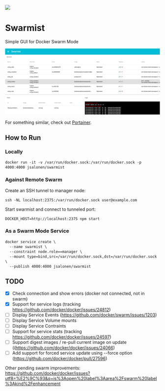 [![](https://images.microbadger.com/badges/image/jsalonen/swarmist.svg)](https://microbadger.com/images/jsalonen/swarmist "Get your own image badge on microbadger.com")

# Swarmist

Simple GUI for Docker Swarm Mode

![Screenshot](https://raw.githubusercontent.com/jsalonen/swarmist/master/screenshot.png)

For something similar, check out [Portainer](http://portainer.io/).

## How to Run

### Locally

	docker run -it -v /var/run/docker.sock:/var/run/docker.sock -p 4000:4000 jsalonen/swarmist

### Against Remote Swarm

Create an SSH tunnel to manager node:

	ssh -NL localhost:2375:/var/run/docker.sock user@example.com

Start swarmist and connect to tunneled port:

	DOCKER_HOST=http://localhost:2375 npm start

### As a Swarm Mode Service

	docker service create \
      --name swarmist \
      --constraint node.role==manager \
      --mount type=bind,src=/var/run/docker.sock,dst=/var/run/docker.sock \
      --publish 4000:4000 jsalonen/swarmist

## TODO

- [X] Check connection and show errors (docker not connected, not in swarm)
- [X] Support for service logs (tracking https://github.com/docker/docker/issues/24812)
- [ ] Display Service Events (https://github.com/docker/swarm/issues/1203)
- [ ] Display Service Volume mounts
- [ ] Display Service Contraints
- [ ] Support for service stats (tracking https://github.com/docker/docker/issues/24597)
- [ ] Support digest images / re-pull current image on update ((https://github.com/docker/docker/issues/24066)
- [ ] Add support for forced service update using --force option (https://github.com/docker/docker/pull/27596)

Other pending swarm improvements: https://github.com/docker/docker/issues?utf8=%E2%9C%93&q=is%3Aopen%20label%3Aarea%2Fswarm%20label%3Akind%2Fenhancement
